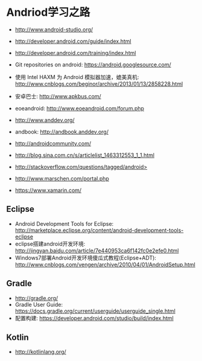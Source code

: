 # Andriod学习之路

* <http://www.android-studio.org/>
* <http://developer.android.com/guide/index.html>
* <http://developer.android.com/training/index.html>
* Git repositories on android: <https://android.googlesource.com/>

* 使用 Intel HAXM 为 Android 模拟器加速，媲美真机: <http://www.cnblogs.com/beginor/archive/2013/01/13/2858228.html>

* 安卓巴士: <http://www.apkbus.com/>
* eoeandroid: <http://www.eoeandroid.com/forum.php>
* <http://www.anddev.org/>
* andbook: <http://andbook.anddev.org/>
* <http://androidcommunity.com/>
* <http://blog.sina.com.cn/s/articlelist_1463312553_1_1.html>
* http://stackoverflow.com/questions/tagged/android>
* <http://www.marschen.com/portal.php>

* <https://www.xamarin.com/>

## Eclipse

* Android Development Tools for Eclipse: <http://marketplace.eclipse.org/content/android-development-tools-eclipse>
* eclipse搭建android开发环境: <http://jingyan.baidu.com/article/7e440953ca6f142fc0e2efe0.html>
* Windows7部署Android开发环境傻瓜式教程(Eclipse+ADT): <http://www.cnblogs.com/vengen/archive/2010/04/01/AndroidSetup.html>

## Gradle

* <http://gradle.org/>
* Gradle User Guide: <https://docs.gradle.org/current/userguide/userguide_single.html>
* 配置构建: <https://developer.android.com/studio/build/index.html>

## Kotlin

* <http://kotlinlang.org/>